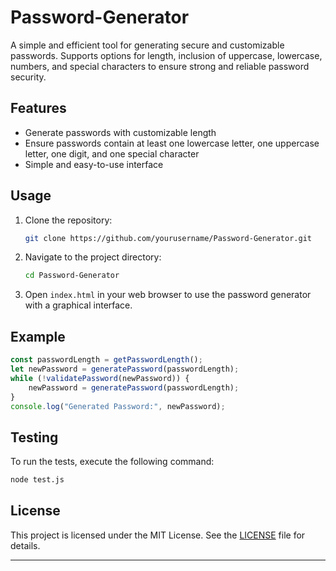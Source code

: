 # Password-Generator

A simple and efficient tool for generating secure and customizable passwords. Supports options for length, inclusion of uppercase, lowercase, numbers, and special characters to ensure strong and reliable password security.

## Features

- Generate passwords with customizable length
- Ensure passwords contain at least one lowercase letter, one uppercase letter, one digit, and one special character
- Simple and easy-to-use interface

## Usage

1. Clone the repository:
    ```sh
    git clone https://github.com/yourusername/Password-Generator.git
    ```

2. Navigate to the project directory:
    ```sh
    cd Password-Generator
    ```

3. Open `index.html` in your web browser to use the password generator with a graphical interface.

## Example

```javascript
const passwordLength = getPasswordLength();
let newPassword = generatePassword(passwordLength);
while (!validatePassword(newPassword)) {
    newPassword = generatePassword(passwordLength);
}
console.log("Generated Password:", newPassword);
```

## Testing

To run the tests, execute the following command:
```sh
node test.js
```

## License

This project is licensed under the MIT License. See the [LICENSE](LICENSE) file for details.

---
